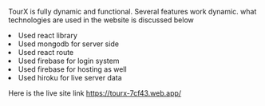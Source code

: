 TourX is fully dynamic and functional. Several features work dynamic. what technologies are used in the website is discussed below 
</br>
<li>Used react library </li>
<li>Used mongodb for server side </li>
<li>Used react route  </li>
<li>Used firebase for login system  </li>
<li>Used firebase for hosting as well </li>
<li>Used hiroku for live server data </li>

Here is the live site link https://tourx-7cf43.web.app/

